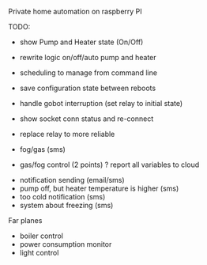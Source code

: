 Private home automation on raspberry PI

TODO:
+ show Pump and Heater state (On/Off)
+ rewrite logic on/off/auto pump and heater

+ scheduling to manage from command line
+ save configuration state between reboots
+ handle gobot interruption (set relay to initial state)
+ show socket conn status and re-connect

+ replace relay to more reliable
+ fog/gas (sms)
+ gas/fog control (2 points)
? report all variables to cloud

- notification sending (email/sms)
 - pump off, but heater temperature is higher (sms)
 - too cold notification (sms)
 - system about freezing (sms)


Far planes
- boiler control
- power consumption monitor
- light control
